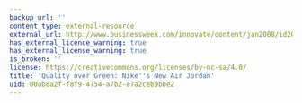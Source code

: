 ```yaml
---
backup_url: ''
content_type: external-resource
external_url: http://www.businessweek.com/innovate/content/jan2008/id20080125_828346.htm
has_external_licence_warning: true
has_external_license_warning: true
is_broken: ''
license: https://creativecommons.org/licenses/by-nc-sa/4.0/
title: 'Quality over Green: Nike''s New Air Jordan'
uid: 00ab8a2f-f8f9-4754-a7b2-e7a2ceb9bbe2
---
```

